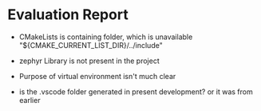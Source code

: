 # Evaluation Report
- CMakeLists is containing folder, which is unavailable "${CMAKE_CURRENT_LIST_DIR}/../include"

- zephyr Library is not present in the project

- Purpose of virtual environment isn't much clear

- is the .vscode folder generated in present development? or it was from earlier